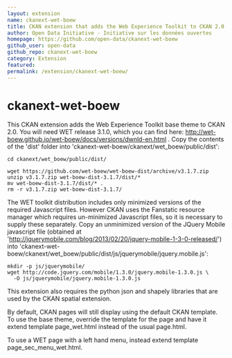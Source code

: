 ```yaml
---
layout: extension
name: ckanext-wet-boew
title: CKAN extension that adds the Web Experience Toolkit to CKAN 2.0
author: Open Data Initiative - Initiative sur les données ouvertes
homepage: https://github.com/open-data/ckanext-wet-boew
github_user: open-data
github_repo: ckanext-wet-boew
category: Extension
featured: 
permalink: /extension/ckanext-wet-boew/
---
```



ckanext-wet-boew
================

This CKAN extension adds the Web Experience Toolkit base theme to CKAN 2.0. You will need WET release 3.1.0, which you can find here: <http://wet-boew.github.io/wet-boew/docs/versions/dwnld-en.html> . Copy the contents of the 'dist' folder into 'ckanext-wet-boew/ckanext/wet\_boew/public/dist':

    cd ckanext/wet_boew/public/dist/

    wget https://github.com/wet-boew/wet-boew-dist/archive/v3.1.7.zip
    unzip v3.1.7.zip wet-boew-dist-3.1.7/dist/*
    mv wet-boew-dist-3.1.7/dist/* .
    rm -r v3.1.7.zip wet-boew-dist-3.1.7/

The WET toolkit distribution includes only minimized versions of the required Javascript files. However CKAN uses the Fanstatic resource manager which requires un-minimized Javascript files, so it is necessary to supply these separately. Copy an unminimized version of the JQuery Mobile javascript file (obtained at '<http://jquerymobile.com/blog/2013/02/20/jquery-mobile-1-3-0-released/>') into 'ckanext-wet-boew/ckanext/wet\_boew/public/dist/js/jquerymobile/jquery.mobile.js':

    mkdir -p js/jquerymobile/
    wget http://code.jquery.com/mobile/1.3.0/jquery.mobile-1.3.0.js \
      -O js/jquerymobile/jquery.mobile-1.3.0.js

This extension also requires the python json and shapely libraries that are used by the CKAN spatial extension.

By default, CKAN pages will still display using the default CKAN template. To use the base theme, override the template for the page and have it extend template page\_wet.html instead of the usual page.html.

To use a WET page with a left hand menu, instead extend template page\_sec\_menu\_wet.html.

